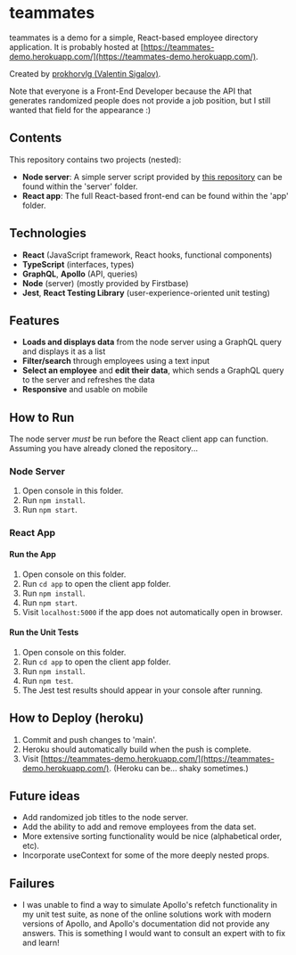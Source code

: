 # teammates
teammates is a demo for a simple, React-based employee directory application. It is probably hosted at [https://teammates-demo.herokuapp.com/](https://teammates-demo.herokuapp.com/).

Created by [prokhorvlg (Valentin Sigalov)](https://github.com/prokhorvlg).

Note that everyone is a Front-End Developer because the API that generates randomized people does not provide a job position, but I still wanted that field for the appearance :)

## Contents

This repository contains two projects (nested):
* **Node server**: A simple server script provided by [this repository](https://github.com/FirstbaseHQ/frontend-coding-challenge) can be found within the 'server' folder.
* **React app**: The full React-based front-end can be found within the 'app' folder.

## Technologies

* **React** (JavaScript framework, React hooks, functional components)
* **TypeScript** (interfaces, types)
* **GraphQL**, **Apollo** (API, queries)
* **Node** (server) (mostly provided by Firstbase)
* **Jest**, **React Testing Library** (user-experience-oriented unit testing)

## Features

* **Loads and displays data** from the node server using a GraphQL query and displays it as a list
* **Filter/search** through employees using a text input
* **Select an employee** and **edit their data**, which sends a GraphQL query to the server and refreshes the data
* **Responsive** and usable on mobile

## How to Run

The node server *must* be run before the React client app can function. Assuming you have already cloned the repository...

### Node Server

1. Open console in this folder.
2. Run `npm install`.
3. Run `npm start`.

### React App

#### Run the App

1. Open console on this folder.
2. Run `cd app` to open the client app folder.
3. Run `npm install`.
4. Run `npm start`.
5. Visit `localhost:5000` if the app does not automatically open in browser.

#### Run the Unit Tests

1. Open console on this folder.
2. Run `cd app` to open the client app folder.
3. Run `npm install`.
4. Run `npm test`.
5. The Jest test results should appear in your console after running.

## How to Deploy (heroku)

1. Commit and push changes to 'main'.
2. Heroku should automatically build when the push is complete.
3. Visit [https://teammates-demo.herokuapp.com/](https://teammates-demo.herokuapp.com/). (Heroku can be... shaky sometimes.)

## Future ideas
* Add randomized job titles to the node server.
* Add the ability to add and remove employees from the data set.
* More extensive sorting functionality would be nice (alphabetical order, etc).
* Incorporate useContext for some of the more deeply nested props.

## Failures
* I was unable to find a way to simulate Apollo's refetch functionality in my unit test suite, as none of the online solutions work with modern versions of Apollo, and Apollo's documentation did not provide any answers. This is something I would want to consult an expert with to fix and learn!

